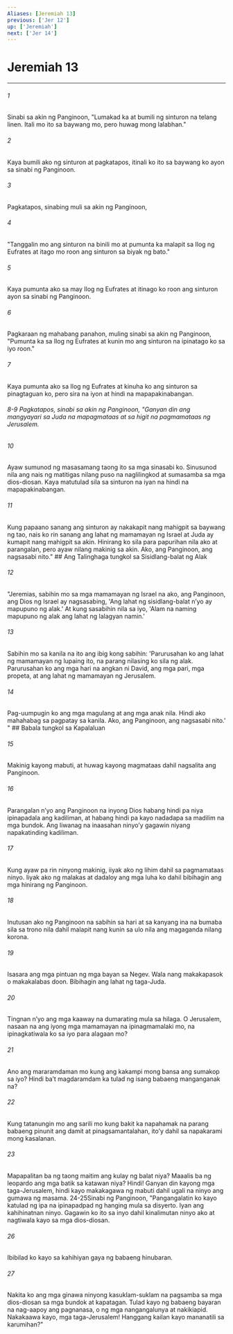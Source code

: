 ```yaml
---
Aliases: [Jeremiah 13]
previous: ['Jer 12']
up: ['Jeremiah']
next: ['Jer 14']
---
```

# Jeremiah 13

***






















###### 1 










Sinabi sa akin ng Panginoon, "Lumakad ka at bumili ng sinturon na telang linen. Itali mo ito sa baywang mo, pero huwag mong lalabhan." 





















###### 2 










Kaya bumili ako ng sinturon at pagkatapos, itinali ko ito sa baywang ko ayon sa sinabi ng Panginoon. 





















###### 3 










Pagkatapos, sinabing muli sa akin ng Panginoon, 





















###### 4 










"Tanggalin mo ang sinturon na binili mo at pumunta ka malapit sa Ilog ng Eufrates at itago mo roon ang sinturon sa biyak ng bato." 





















###### 5 










Kaya pumunta ako sa may Ilog ng Eufrates at itinago ko roon ang sinturon ayon sa sinabi ng Panginoon. 





















###### 6 










Pagkaraan ng mahabang panahon, muling sinabi sa akin ng Panginoon, "Pumunta ka sa Ilog ng Eufrates at kunin mo ang sinturon na ipinatago ko sa iyo roon." 





















###### 7 










Kaya pumunta ako sa Ilog ng Eufrates at kinuha ko ang sinturon sa pinagtaguan ko, pero sira na iyon at hindi na mapapakinabangan.

###### 8-9 Pagkatapos, sinabi sa akin ng Panginoon, "Ganyan din ang mangyayari sa Juda na mapagmataas at sa higit na pagmamataas ng Jerusalem. 





















###### 10 










Ayaw sumunod ng masasamang taong ito sa mga sinasabi ko. Sinusunod nila ang nais ng matitigas nilang puso na naglilingkod at sumasamba sa mga dios-diosan. Kaya matutulad sila sa sinturon na iyan na hindi na mapapakinabangan. 





















###### 11 










Kung papaano sanang ang sinturon ay nakakapit nang mahigpit sa baywang ng tao, nais ko rin sanang ang lahat ng mamamayan ng Israel at Juda ay kumapit nang mahigpit sa akin. Hinirang ko sila para papurihan nila ako at parangalan, pero ayaw nilang makinig sa akin. Ako, ang Panginoon, ang nagsasabi nito." ## Ang Talinghaga tungkol sa Sisidlang-balat ng Alak 





















###### 12 










"Jeremias, sabihin mo sa mga mamamayan ng Israel na ako, ang Panginoon, ang Dios ng Israel ay nagsasabing, 'Ang lahat ng sisidlang-balat nʼyo ay mapupuno ng alak.' At kung sasabihin nila sa iyo, 'Alam na naming mapupuno ng alak ang lahat ng lalagyan namin.' 





















###### 13 










Sabihin mo sa kanila na ito ang ibig kong sabihin: 'Parurusahan ko ang lahat ng mamamayan ng lupaing ito, na parang nilasing ko sila ng alak. Parurusahan ko ang mga hari na angkan ni David, ang mga pari, mga propeta, at ang lahat ng mamamayan ng Jerusalem. 





















###### 14 










Pag-uumpugin ko ang mga magulang at ang mga anak nila. Hindi ako mahahabag sa pagpatay sa kanila. Ako, ang Panginoon, ang nagsasabi nito.' " ## Babala tungkol sa Kapalaluan 





















###### 15 










Makinig kayong mabuti, at huwag kayong magmataas dahil nagsalita ang Panginoon. 





















###### 16 










Parangalan nʼyo ang Panginoon na inyong Dios habang hindi pa niya ipinapadala ang kadiliman, at habang hindi pa kayo nadadapa sa madilim na mga bundok. Ang liwanag na inaasahan ninyoʼy gagawin niyang napakatinding kadiliman. 





















###### 17 










Kung ayaw pa rin ninyong makinig, iiyak ako ng lihim dahil sa pagmamataas ninyo. Iiyak ako ng malakas at dadaloy ang mga luha ko dahil bibihagin ang mga hinirang ng Panginoon. 





















###### 18 










Inutusan ako ng Panginoon na sabihin sa hari at sa kanyang ina na bumaba sila sa trono nila dahil malapit nang kunin sa ulo nila ang magaganda nilang korona. 





















###### 19 










Isasara ang mga pintuan ng mga bayan sa Negev. Wala nang makakapasok o makakalabas doon. Bibihagin ang lahat ng taga-Juda. 





















###### 20 










Tingnan nʼyo ang mga kaaway na dumarating mula sa hilaga. O Jerusalem, nasaan na ang iyong mga mamamayan na ipinagmamalaki mo, na ipinagkatiwala ko sa iyo para alagaan mo? 





















###### 21 










Ano ang mararamdaman mo kung ang kakampi mong bansa ang sumakop sa iyo? Hindi baʼt magdaramdam ka tulad ng isang babaeng manganganak na? 





















###### 22 










Kung tatanungin mo ang sarili mo kung bakit ka napahamak na parang babaeng pinunit ang damit at pinagsamantalahan, itoʼy dahil sa napakarami mong kasalanan. 





















###### 23 










Mapapalitan ba ng taong maitim ang kulay ng balat niya? Maaalis ba ng leopardo ang mga batik sa katawan niya? Hindi! Ganyan din kayong mga taga-Jerusalem, hindi kayo makakagawa ng mabuti dahil ugali na ninyo ang gumawa ng masama. 24-25Sinabi ng Panginoon, "Pangangalatin ko kayo katulad ng ipa na ipinapadpad ng hanging mula sa disyerto. Iyan ang kahihinatnan ninyo. Gagawin ko ito sa inyo dahil kinalimutan ninyo ako at nagtiwala kayo sa mga dios-diosan. 





















###### 26 










Ibibilad ko kayo sa kahihiyan gaya ng babaeng hinubaran. 





















###### 27 










Nakita ko ang mga ginawa ninyong kasuklam-suklam na pagsamba sa mga dios-diosan sa mga bundok at kapatagan. Tulad kayo ng babaeng bayaran na nag-aapoy ang pagnanasa, o ng mga nangangalunya at nakikiapid. Nakakaawa kayo, mga taga-Jerusalem! Hanggang kailan kayo mananatili sa karumihan?"
